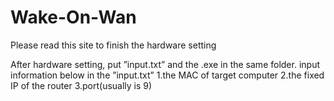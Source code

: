 # Wake-On-Wan
Please read this site to finish the hardware setting

After hardware setting, put ”input.txt” and the .exe in the same folder.
input information below in the ”input.txt”
1.the MAC of target computer
2.the fixed IP of the router
3.port(usually is 9)
